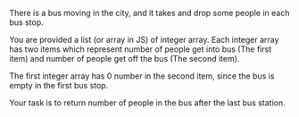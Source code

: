 There is a bus moving in the city, and it takes and drop some people in each bus stop.

You are provided a list (or array in JS) of integer array. 
Each integer array has two items which represent number of people get into bus (The first item) 
and number of people get off the bus (The second item).

The first integer array has 0 number in the second item, since the bus is empty in the first bus stop.

Your task is to return number of people in the bus after the last bus station. 
